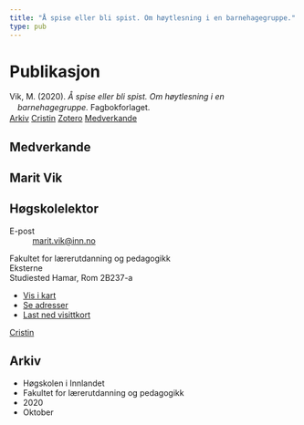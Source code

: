 ```yaml
---
title: "Å spise eller bli spist. Om høytlesning i en barnehagegruppe."
type: pub
---
```

<h1>Publikasjon</h1>
<article id="csl-bib-container-M7VVJIVQ" class="csl-bib-container">
  <div class="csl-bib-body" style="line-height: 1.35; padding-left: 1em; text-indent:-1em;">
  <div class="csl-entry">Vik, M. (2020). <i>&#xC5; spise eller bli spist. Om h&#xF8;ytlesning i en barnehagegruppe.</i> Fagbokforlaget.</div>
</div>
  <div class="csl-bib-buttons">
    <a href="#taxonomy-article-M7VVJIVQ" class="csl-bib-button">Arkiv</a>
    <a href="https://app.cristin.no/results/show.jsf?id=1838861" alt="Cristin URL" class="csl-bib-button">Cristin</a>
    <a href="http://zotero.org/groups/5022929/items/M7VVJIVQ" alt="Zotero URL" class="csl-bib-button">Zotero</a>
    <a href="#contributors-article-M7VVJIVQ" class="csl-bib-button">Medverkande</a>
  </div>
  <div id="csl-bib-meta-container-M7VVJIVQ"></div>
</article>
<div id="csl-bib-meta-M7VVJIVQ" class="csl-bib-meta">
  <article id="contributors-article-M7VVJIVQ" class="contributors-article">
    <h1>Medverkande</h1>
    <div class="personas">
<div class="vrtx-hinn-person-card">
<div class="photo">
<i class="lar la-user-circle missing-person"></i>
</div>
<div class="info">
<hgroup><h1>Marit Vik</h1>
<h2>Høgskolelektor</h2>
</hgroup><dl>
<dt>E-post</dt>
<dd>
<a href="mailto:marit.vik@inn.no">marit.vik@inn.no</a>
</dd>
</dl>
<p>
Fakultet for lærerutdanning og pedagogikk<br>
Eksterne<br>
Studiested Hamar,
Rom 2B237-a
</p>
<ul class="vrtx-hinn-links">
<li><a href="https://www.google.com/maps?q=60.796320,%2011.074390">Vis i kart</a></li>
<li><a href="https://www.inn.no/finn-en-ansatt/marit-vik.html#vrtx-hinn-addresses">Se adresser</a></li>
<li><a href="https://www.inn.no/finn-en-ansatt/marit-vik.html?vrtx=vcf">Last ned visittkort</a></li>
</ul>
</div>
</div>
<a href="https://app.cristin.no/persons/show.jsf?id=510000" alt="Cristin URL" class="personas-cristin">Cristin</a>
</div>
  </article>
  <article id="taxonomy-article-M7VVJIVQ" class="taxonomy-article">
    <h1>Arkiv</h1>
    <ul>
      <li>Høgskolen i Innlandet</li>
      <li>Fakultet for lærerutdanning og pedagogikk</li>
      <li>2020</li>
      <li>Oktober</li>
    </ul>
  </article>
</div>
